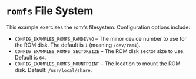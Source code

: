 # `romfs` File System

This example exercises the romfs filesystem. Configuration options
include:

  - `CONFIG_EXAMPLES_ROMFS_RAMDEVNO` – The minor device number to use
    for the ROM disk. The default is `1` (meaning `/dev/ram1`).
  - `CONFIG_EXAMPLES_ROMFS_SECTORSIZE` – The ROM disk sector size to
    use. Default is `64`.
  - `CONFIG_EXAMPLES_ROMFS_MOUNTPOINT` – The location to mount the ROM
    disk. Default: `/usr/local/share`.
